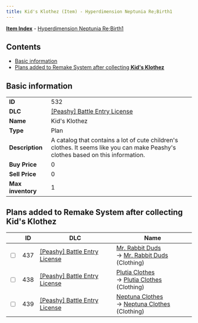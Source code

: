 ```yaml
---
title: Kid's Klothez (Item) - Hyperdimension Neptunia Re;Birth1
---
```


[**Item Index**](/neptunia/rb1/item/index.html) - [Hyperdimension Neptunia Re;Birth1](/neptunia/rb1)

## Contents

- [Basic information](#basic-information)
- [Plans added to Remake System after collecting **Kid's Klothez**](#plans-added-to-remake-system-after-collecting-kids-klothez)

## Basic information

|   |   |
| -- | -- |
| **ID** | 532 |
| **DLC** | [[Peashy] Battle Entry License](/neptunia/rb1/dlc/8-peashy.html) |
| **Name** | Kid's Klothez |
| **Type** | Plan |
| **Description** | A catalog that contains a lot of cute children's clothes. It seems like you can make Peashy's clothes based on this information. |
| **Buy Price** | 0 |
| **Sell Price** | 0 |
| **Max inventory** | 1 |


## Plans added to Remake System after collecting **Kid's Klothez**

|    | ID | DLC | Name |
| -- | -- | --- | ---- |
| <input type="checkbox" id="rb1-remake-8-437" class="trackbox" /> | 437 | [[Peashy] Battle Entry License](/neptunia/rb1/dlc/8-peashy.html) | [Mr. Rabbit Duds](/neptunia/rb1/remake/8-437-mr-rabbit-duds.html)<br /> → [Mr. Rabbit Duds](/neptunia/rb1/item/8-2878-mr-rabbit-duds.html) (Clothing) |
| <input type="checkbox" id="rb1-remake-8-438" class="trackbox" /> | 438 | [[Peashy] Battle Entry License](/neptunia/rb1/dlc/8-peashy.html) | [Plutia Clothes](/neptunia/rb1/remake/8-438-plutia-clothes.html)<br /> → [Plutia Clothes](/neptunia/rb1/item/8-2879-plutia-clothes.html) (Clothing) |
| <input type="checkbox" id="rb1-remake-8-439" class="trackbox" /> | 439 | [[Peashy] Battle Entry License](/neptunia/rb1/dlc/8-peashy.html) | [Neptuna Clothes](/neptunia/rb1/remake/8-439-neptuna-clothes.html)<br /> → [Neptuna Clothes](/neptunia/rb1/item/8-2880-neptuna-clothes.html) (Clothing) |
